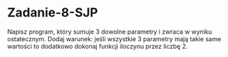 # Zadanie-8-SJP
 Napisz program, który sumuje 3 dowolne parametry i zwraca w wyniku ostatecznym. Dodaj warunek: jeśli wszystkie 3 parametry mają takie same wartości to dodatkowo dokonaj funkcji iloczynu przez liczbę 2.
